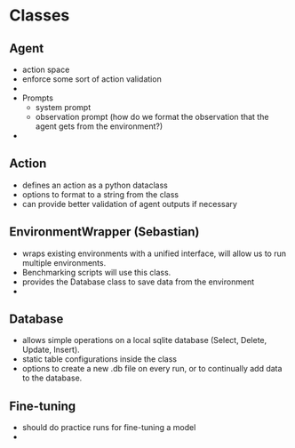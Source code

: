 # Classes

## Agent

- action space
- enforce some sort of action validation
-
- Prompts
  - system prompt
  - observation prompt (how do we format the observation that the agent gets from the environment?)
-

## Action

- defines an action as a python dataclass
- options to format to a string from the class
- can provide better validation of agent outputs if necessary

## EnvironmentWrapper (Sebastian)

- wraps existing environments with a unified interface, will allow us to run multiple environments.
- Benchmarking scripts will use this class.
- provides the Database class to save data from the environment
-

## Database

- allows simple operations on a local sqlite database (Select, Delete, Update, Insert).
- static table configurations inside the class
- options to create a new .db file on every run, or to continually add data to the database.

## Fine-tuning

- should do practice runs for fine-tuning a model
-
